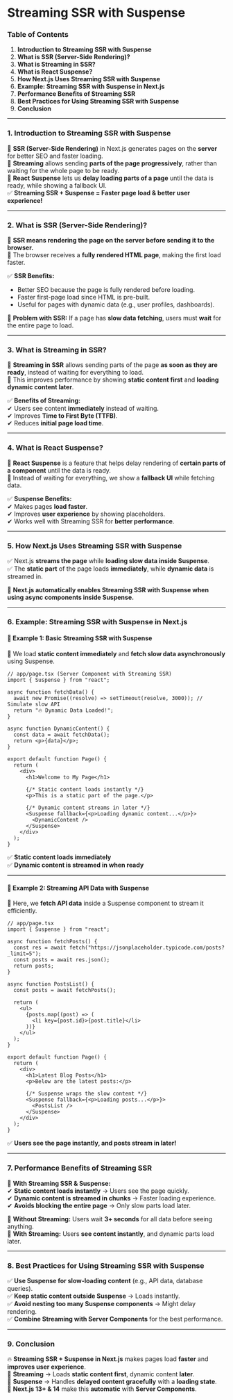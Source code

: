 # Streaming SSR with Suspense

### **Table of Contents**

1. **Introduction to Streaming SSR with Suspense**
2. **What is SSR (Server-Side Rendering)?**
3. **What is Streaming in SSR?**
4. **What is React Suspense?**
5. **How Next.js Uses Streaming SSR with Suspense**
6. **Example: Streaming SSR with Suspense in Next.js**
7. **Performance Benefits of Streaming SSR**
8. **Best Practices for Using Streaming SSR with Suspense**
9. **Conclusion**

***

### **1. Introduction to Streaming SSR with Suspense**

🔹 **SSR (Server-Side Rendering)** in Next.js generates pages on the **server** for better SEO and faster loading.\
🔹 **Streaming** allows sending **parts of the page progressively**, rather than waiting for the whole page to be ready.\
🔹 **React Suspense** lets us **delay loading parts of a page** until the data is ready, while showing a fallback UI.\
✅ **Streaming SSR + Suspense = Faster page load & better user experience!**

***

### **2. What is SSR (Server-Side Rendering)?**

🔹 **SSR means rendering the page on the server before sending it to the browser.**\
🔹 The browser receives a **fully rendered HTML page**, making the first load faster.

✅ **SSR Benefits:**

* Better SEO because the page is fully rendered before loading.
* Faster first-page load since HTML is pre-built.
* Useful for pages with dynamic data (e.g., user profiles, dashboards).

🚨 **Problem with SSR:** If a page has **slow data fetching**, users must **wait** for the entire page to load.

***

### **3. What is Streaming in SSR?**

🔹 **Streaming in SSR** allows sending parts of the page **as soon as they are ready**, instead of waiting for everything to load.\
🔹 This improves performance by showing **static content first** and **loading dynamic content later**.

✅ **Benefits of Streaming:**\
✔ Users see content **immediately** instead of waiting.\
✔ Improves **Time to First Byte (TTFB)**.\
✔ Reduces **initial page load time**.

***

### **4. What is React Suspense?**

🔹 **React Suspense** is a feature that helps delay rendering of **certain parts of a component** until the data is ready.\
🔹 Instead of waiting for everything, we show a **fallback UI** while fetching data.

✅ **Suspense Benefits:**\
✔ Makes pages **load faster**.\
✔ Improves **user experience** by showing placeholders.\
✔ Works well with Streaming SSR for **better performance**.

***

### **5. How Next.js Uses Streaming SSR with Suspense**

✅ Next.js **streams the page** while **loading slow data inside Suspense**.\
✅ The **static part** of the page loads **immediately**, while **dynamic data** is streamed in.

📌 **Next.js automatically enables Streaming SSR with Suspense when using async components inside Suspense.**

***

### **6. Example: Streaming SSR with Suspense in Next.js**

#### **🚀 Example 1: Basic Streaming SSR with Suspense**

📌 We load **static content immediately** and **fetch slow data asynchronously** using Suspense.

```tsx
// app/page.tsx (Server Component with Streaming SSR)
import { Suspense } from "react";

async function fetchData() {
  await new Promise((resolve) => setTimeout(resolve, 3000)); // Simulate slow API
  return "🔥 Dynamic Data Loaded!";
}

async function DynamicContent() {
  const data = await fetchData();
  return <p>{data}</p>;
}

export default function Page() {
  return (
    <div>
      <h1>Welcome to My Page</h1>

      {/* Static content loads instantly */}
      <p>This is a static part of the page.</p>

      {/* Dynamic content streams in later */}
      <Suspense fallback={<p>Loading dynamic content...</p>}>
        <DynamicContent />
      </Suspense>
    </div>
  );
}
```

✅ **Static content loads immediately**\
✅ **Dynamic content is streamed in when ready**

***

#### **🚀 Example 2: Streaming API Data with Suspense**

📌 Here, we **fetch API data** inside a Suspense component to stream it efficiently.

```tsx
// app/page.tsx
import { Suspense } from "react";

async function fetchPosts() {
  const res = await fetch("https://jsonplaceholder.typicode.com/posts?_limit=5");
  const posts = await res.json();
  return posts;
}

async function PostsList() {
  const posts = await fetchPosts();

  return (
    <ul>
      {posts.map((post) => (
        <li key={post.id}>{post.title}</li>
      ))}
    </ul>
  );
}

export default function Page() {
  return (
    <div>
      <h1>Latest Blog Posts</h1>
      <p>Below are the latest posts:</p>

      {/* Suspense wraps the slow content */}
      <Suspense fallback={<p>Loading posts...</p>}>
        <PostsList />
      </Suspense>
    </div>
  );
}
```

✅ **Users see the page instantly, and posts stream in later!**

***

### **7. Performance Benefits of Streaming SSR**

🚀 **With Streaming SSR & Suspense:**\
✔ **Static content loads instantly** → Users see the page quickly.\
✔ **Dynamic content is streamed in chunks** → Faster loading experience.\
✔ **Avoids blocking the entire page** → Only slow parts load later.

📌 **Without Streaming:** Users wait **3+ seconds** for all data before seeing anything.\
📌 **With Streaming:** Users **see content instantly**, and dynamic parts load later.

***

### **8. Best Practices for Using Streaming SSR with Suspense**

✅ **Use Suspense for slow-loading content** (e.g., API data, database queries).\
✅ **Keep static content outside Suspense** → Loads instantly.\
✅ **Avoid nesting too many Suspense components** → Might delay rendering.\
✅ **Combine Streaming with Server Components** for the best performance.

***

### **9. Conclusion**

🔥 **Streaming SSR + Suspense in Next.js** makes pages load **faster** and **improves user experience**.\
🔹 **Streaming** → Loads **static content first**, dynamic content **later**.\
🔹 **Suspense** → Handles **delayed content gracefully** with a **loading state**.\
🔹 **Next.js 13+ & 14** make this **automatic** with **Server Components**.
